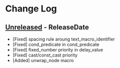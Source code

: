 # Change Log

## [Unreleased](https://github.com/dalance/sv-parser/compare/v0.1.4...Unreleased) - ReleaseDate

* [Fixed] spacing rule aroung text_macro_identifier
* [Fixed] cond_predicate in cond_predicate
* [Fixed] fixed_number priority in delay_value
* [Fixed] cast/const_cast priority
* [Added] unwrap_node macro
